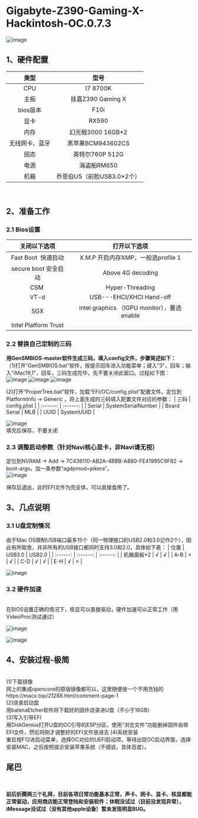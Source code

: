 # Gigabyte-Z390-Gaming-X-Hackintosh-OC.0.7.3
![image](https://github.com/nice52/Gigabyte-Z390-Gaming-X-Hackintosh-OC.0.7.3/blob/master/screenshot/%E7%B3%BB%E7%BB%9F%E4%BF%A1%E6%81%AF.png)
## **1、硬件配置**
| 类型 | 型号 | 
| :------: | :------: |
| CPU | I7 8700K  | 
| 主板 | 技嘉Z390 Gaming X | 
| bios版本 | F10i | 
| 显卡 | RX590 | 
| 内存 | 幻光戟3000 16GB*2 | 
| 无线网卡、蓝牙 | 黑苹果BCM943602CS | 
| 固态 | 英特尔760P 512G | 
| 电源 | 海盗船RM650 | 
| 机箱 | 乔思伯U5（前脸USB3.0*2个） | 
<br>


## **2、准备工作**
### 2.1  Bios设置
| **关闭以下选项** | **打开以下选项** | 
| :------: | :------: |
| Fast Boot  快速启动 | X.M.P 开启内存XMP，一般选profile 1 |
| secure boot 安全启动 | Above 4G decoding |
| CSM  | Hyper-Threading |
| VT-d | USB---EHCI/XHCI Hand-off |
| SGX | intel graphics （IGPU monitor），要选enable |
| Intel Platform Trust |    |


### 2.2  替换自己定制的三码
  **用GenSMBIOS-master软件生成三码，填入config文件，步骤简述如下：<br>**
（1)打开“GenSMBIOS.bat”软件，按提示回车进入功能菜单；键入"3"，回车；输入"iMac19,1"，回车，三码生成完毕，先不要关闭此窗口。过程如下图：<br>
![image](https://github.com/nice52/Gigabyte-Z390-Gaming-X-Hackintosh-OC.0.7.3/blob/master/screenshot/%E4%B8%89%E7%A0%81%E6%9B%BF%E6%8D%A2/%E5%9B%BE%E7%89%871.png)
![image](https://github.com/nice52/Gigabyte-Z390-Gaming-X-Hackintosh-OC.0.7.3/blob/master/screenshot/%E4%B8%89%E7%A0%81%E6%9B%BF%E6%8D%A2/%E5%9B%BE%E7%89%872.png)
![image](https://github.com/nice52/Gigabyte-Z390-Gaming-X-Hackintosh-OC.0.7.3/blob/master/screenshot/%E4%B8%89%E7%A0%81%E6%9B%BF%E6%8D%A2/%E5%9B%BE%E7%89%873.png)

(2)打开“ProperTree.bat”软件，加载“EFI/OC/config.plist”配置文件。定位到PlatformInfo → Generic ，将上面生成的三码填入配置文件对应的参数：
| 三码 | config.plist | 
| :------: | :------: |
| Serial | SystemSerialNumber  | 
| Board Serial | MLB | 
| UUID | SystemUUID | 

![image](https://github.com/nice52/Gigabyte-Z390-Gaming-X-Hackintosh-OC.0.7.3/blob/master/screenshot/%E4%B8%89%E7%A0%81%E6%9B%BF%E6%8D%A2/%E5%9B%BE%E7%89%875.png)<br>
填完后保存，不要关闭<br>
### 2.3  调整启动参数（针对Navi核心显卡，非Navi请无视）
定位到NVRAM  →  Add   →   7C436110-AB2A-4BBB-A880-FE41995C9F82   →   boot-args，加一条参数“agdpmod=pikera”。<br>
![image](https://github.com/nice52/Gigabyte-Z390-Gaming-X-Hackintosh-OC.0.7.3/blob/master/screenshot/%E4%B8%89%E7%A0%81%E6%9B%BF%E6%8D%A2/%E5%9B%BE%E7%89%874.png)

保存后退出，此时EFI文件为完全体，可以直接食用了。<br>
## **3、几点说明**
### 3.1    U盘定制情况
由于Mac OS限制USB端口最多15个（同一物理接口的USB2.0和3.0记作2个），因此有所取舍，并非所有的USB接口都同时支持3.0和2.0，具体如下表：
| 位置 | USB3.0 | USB2.0 |
| :------: | :------: | :------: |
| 机箱面板*2 | √ | √  |
| A-B | × | √  |
| C-D | √ | √  |
| E-H | √ | ×  |
<br>

![image](https://github.com/nice52/Gigabyte-Z390-Gaming-X-Hackintosh-OC.0.7.3/blob/master/screenshot/USB%E5%AE%9A%E5%88%B6.jpg)
<br>

### 3.2    硬件加速
<br>
在BIOS设置正确的情况下，核显可以直接驱动，硬件加速可以正常工作（用VideoProc测试通过）<br>

![image](https://github.com/nice52/Gigabyte-Z390-Gaming-X-Hackintosh-OC.0.7.3/blob/master/screenshot/%E7%A1%AC%E4%BB%B6%E5%8A%A0%E9%80%9F.png)

![image](https://github.com/nice52/Gigabyte-Z390-Gaming-X-Hackintosh-OC.0.7.3/blob/master/screenshot/%E6%98%BE%E5%8D%A1%E4%BF%A1%E6%81%AF.png)


## **4、安装过程-极简**
<br>
(1)下载镜像<br>
网上的集成opencore的原版镜像都可以，这里随便放一个不用充钱的https://macx.top/21288.html/comment-page-1<br>
(2)烧录启动盘<br>
用balenaEtcher软件将下载好的固件烧录进U盘（不小于16GB）<br>
(3)写入引导EFI<br>
用DiskGenius打开U盘的OC引导的ESP分区，使用“浏览文件”功能删掉固件自带EFI文件，然后将刚才调整好的EFI文件放进去
(4)系统安装<br>
重启按F12进启动菜单，选择OC对应的UEFI启动项，等待出现OC启动界面，选择安装MAC，之后按照提示安装苹果系统（不细说，具体百度）。
<br>

## **尾巴**
<br>

**前后折腾两三个礼拜，目前各项日常功能基本正常，声卡、网卡、显卡、核显都能正常驱动，应用商店能正常登陆和安装软件；休眠没试过（目前没发现异常），iMessage没试过（没有其他apple设备）暂未发现明显BUG。**
